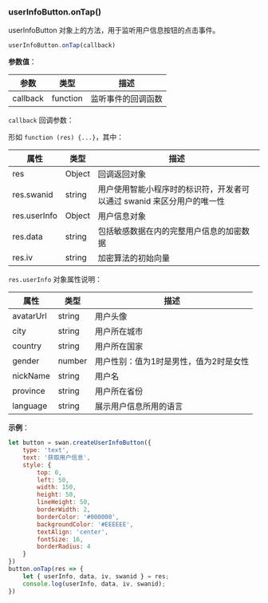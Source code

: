 ### userInfoButton.onTap()

userInfoButton 对象上的方法，用于监听用户信息按钮的点击事件。

```js
userInfoButton.onTap(callback)
```
**参数值**：

|参数|类型|描述|
|-|-|-|
|callback|function|监听事件的回调函数|

`callback` 回调参数：

形如 `function (res) {...}`，其中：

|属性|类型|描述|
|-|-|-|
|res|Object|回调返回对象|
|res.swanid|string|用户使用智能小程序时的标识符，开发者可以通过 swanid 来区分用户的唯一性|
|res.userInfo|Object|用户信息对象|
|res.data|string|包括敏感数据在内的完整用户信息的加密数据|
|res.iv|string|加密算法的初始向量|

`res.userInfo` 对象属性说明：

|属性|类型|描述|
|-|-|-|
|avatarUrl|string|用户头像|
|city|string|用户所在城市|
|country|string|用户所在国家|
|gender|number|用户性别：值为1时是男性，值为2时是女性|
|nickName|string|用户名|
|province|string|用户所在省份|
|language|string|展示用户信息所用的语言|

**示例**：

```js
let button = swan.createUserInfoButton({
    type: 'text',
    text: '获取用户信息',
    style: {
        top: 0,
        left: 50,
        width: 150,
        height: 50,
        lineHeight: 50,
        borderWidth: 2,
        borderColor: '#000000',
        backgroundColor: '#EEEEEE',
        textAlign: 'center',
        fontSize: 16,
        borderRadius: 4
    }
})
button.onTap(res => {
    let { userInfo, data, iv, swanid } = res;
    console.log(userInfo, data, iv, swanid);
})
```